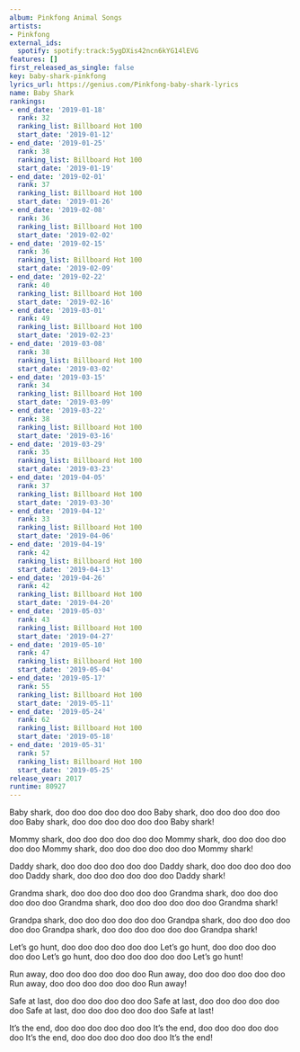 ```yaml
---
album: Pinkfong Animal Songs
artists:
- Pinkfong
external_ids:
  spotify: spotify:track:5ygDXis42ncn6kYG14lEVG
features: []
first_released_as_single: false
key: baby-shark-pinkfong
lyrics_url: https://genius.com/Pinkfong-baby-shark-lyrics
name: Baby Shark
rankings:
- end_date: '2019-01-18'
  rank: 32
  ranking_list: Billboard Hot 100
  start_date: '2019-01-12'
- end_date: '2019-01-25'
  rank: 38
  ranking_list: Billboard Hot 100
  start_date: '2019-01-19'
- end_date: '2019-02-01'
  rank: 37
  ranking_list: Billboard Hot 100
  start_date: '2019-01-26'
- end_date: '2019-02-08'
  rank: 36
  ranking_list: Billboard Hot 100
  start_date: '2019-02-02'
- end_date: '2019-02-15'
  rank: 36
  ranking_list: Billboard Hot 100
  start_date: '2019-02-09'
- end_date: '2019-02-22'
  rank: 40
  ranking_list: Billboard Hot 100
  start_date: '2019-02-16'
- end_date: '2019-03-01'
  rank: 49
  ranking_list: Billboard Hot 100
  start_date: '2019-02-23'
- end_date: '2019-03-08'
  rank: 38
  ranking_list: Billboard Hot 100
  start_date: '2019-03-02'
- end_date: '2019-03-15'
  rank: 34
  ranking_list: Billboard Hot 100
  start_date: '2019-03-09'
- end_date: '2019-03-22'
  rank: 38
  ranking_list: Billboard Hot 100
  start_date: '2019-03-16'
- end_date: '2019-03-29'
  rank: 35
  ranking_list: Billboard Hot 100
  start_date: '2019-03-23'
- end_date: '2019-04-05'
  rank: 37
  ranking_list: Billboard Hot 100
  start_date: '2019-03-30'
- end_date: '2019-04-12'
  rank: 33
  ranking_list: Billboard Hot 100
  start_date: '2019-04-06'
- end_date: '2019-04-19'
  rank: 42
  ranking_list: Billboard Hot 100
  start_date: '2019-04-13'
- end_date: '2019-04-26'
  rank: 42
  ranking_list: Billboard Hot 100
  start_date: '2019-04-20'
- end_date: '2019-05-03'
  rank: 43
  ranking_list: Billboard Hot 100
  start_date: '2019-04-27'
- end_date: '2019-05-10'
  rank: 47
  ranking_list: Billboard Hot 100
  start_date: '2019-05-04'
- end_date: '2019-05-17'
  rank: 55
  ranking_list: Billboard Hot 100
  start_date: '2019-05-11'
- end_date: '2019-05-24'
  rank: 62
  ranking_list: Billboard Hot 100
  start_date: '2019-05-18'
- end_date: '2019-05-31'
  rank: 57
  ranking_list: Billboard Hot 100
  start_date: '2019-05-25'
release_year: 2017
runtime: 80927
---
```

Baby shark, doo doo doo doo doo doo
Baby shark, doo doo doo doo doo doo
Baby shark, doo doo doo doo doo doo
Baby shark!

Mommy shark, doo doo doo doo doo doo
Mommy shark, doo doo doo doo doo doo
Mommy shark, doo doo doo doo doo doo
Mommy shark!

Daddy shark, doo doo doo doo doo doo
Daddy shark, doo doo doo doo doo doo
Daddy shark, doo doo doo doo doo doo
Daddy shark!

Grandma shark, doo doo doo doo doo doo
Grandma shark, doo doo doo doo doo doo
Grandma shark, doo doo doo doo doo doo
Grandma shark!

Grandpa shark, doo doo doo doo doo doo
Grandpa shark, doo doo doo doo doo doo
Grandpa shark, doo doo doo doo doo doo
Grandpa shark!

Let’s go hunt, doo doo doo doo doo doo
Let’s go hunt, doo doo doo doo doo doo
Let’s go hunt, doo doo doo doo doo doo
Let’s go hunt!

Run away, doo doo doo doo doo doo
Run away, doo doo doo doo doo doo
Run away, doo doo doo doo doo doo
Run away!

Safe at last, doo doo doo doo doo doo
Safe at last, doo doo doo doo doo doo
Safe at last, doo doo doo doo doo doo
Safe at last!

It’s the end, doo doo doo doo doo doo
It’s the end, doo doo doo doo doo doo
It’s the end, doo doo doo doo doo doo
It’s the end!
